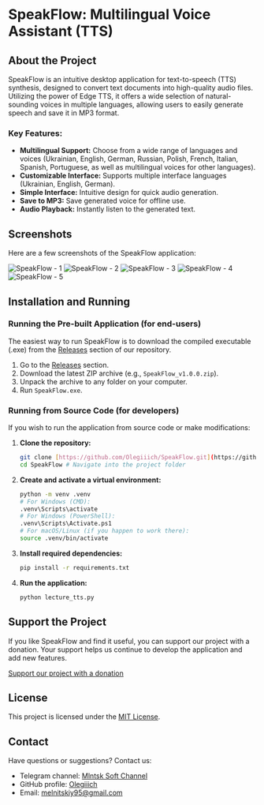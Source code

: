 # SpeakFlow: Multilingual Voice Assistant (TTS)

## About the Project

SpeakFlow is an intuitive desktop application for text-to-speech (TTS) synthesis, designed to convert text documents into high-quality audio files. Utilizing the power of Edge TTS, it offers a wide selection of natural-sounding voices in multiple languages, allowing users to easily generate speech and save it in MP3 format.

### Key Features:
- **Multilingual Support:** Choose from a wide range of languages and voices (Ukrainian, English, German, Russian, Polish, French, Italian, Spanish, Portuguese, as well as multilingual voices for other languages).
- **Customizable Interface:** Supports multiple interface languages (Ukrainian, English, German).
- **Simple Interface:** Intuitive design for quick audio generation.
- **Save to MP3:** Save generated voice for offline use.
- **Audio Playback:** Instantly listen to the generated text.

## Screenshots

Here are a few screenshots of the SpeakFlow application:

![SpeakFlow - 1](screenshots/SpeakFlow-1.png)
![SpeakFlow - 2](screenshots/SpeakFlow-2.png)
![SpeakFlow - 3](screenshots/SpeakFlow-3.png)
![SpeakFlow - 4](screenshots/SpeakFlow-4.png)
![SpeakFlow - 5](screenshots/SpeakFlow-5.png)

## Installation and Running

### Running the Pre-built Application (for end-users)

The easiest way to run SpeakFlow is to download the compiled executable (.exe) from the [Releases](#releases) section of our repository.
1. Go to the [Releases](#releases) section.
2. Download the latest ZIP archive (e.g., `SpeakFlow_v1.0.0.zip`).
3. Unpack the archive to any folder on your computer.
4. Run `SpeakFlow.exe`.

### Running from Source Code (for developers)

If you wish to run the application from source code or make modifications:

1.  **Clone the repository:**
    ```bash
    git clone [https://github.com/Olegiiich/SpeakFlow.git](https://github.com/Olegiiich/SpeakFlow.git)
    cd SpeakFlow # Navigate into the project folder
    ```

2.  **Create and activate a virtual environment:**
    ```bash
    python -m venv .venv
    # For Windows (CMD):
    .venv\Scripts\activate
    # For Windows (PowerShell):
    .venv\Scripts\Activate.ps1
    # For macOS/Linux (if you happen to work there):
    source .venv/bin/activate
    ```

3.  **Install required dependencies:**
    ```bash
    pip install -r requirements.txt
    ```

4.  **Run the application:**
    ```bash
    python lecture_tts.py
    ```

## Support the Project

If you like SpeakFlow and find it useful, you can support our project with a donation. Your support helps us continue to develop the application and add new features.

[Support our project with a donation](https://www.paypal.com/donate/?hosted_button_id=WWSDL9ZDYZBCS)

## License

This project is licensed under the [MIT License](LICENSE).

## Contact

Have questions or suggestions? Contact us:
* Telegram channel: [Mlntsk Soft Channel](https://t.me/mlntsksoft)
* GitHub profile: [Olegiiich](https://github.com/Olegiiich)
* Email: melnitskiy95@gmail.com
